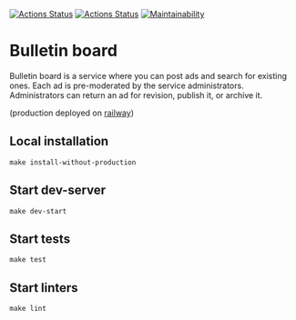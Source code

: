 [![Actions Status](https://github.com/maddbuzz/rails-project-65/actions/workflows/CI.yml/badge.svg)](https://github.com/maddbuzz/rails-project-65/actions/workflows/CI.yml)
[![Actions Status](https://github.com/maddbuzz/rails-project-65/workflows/hexlet-check/badge.svg)](https://github.com/maddbuzz/rails-project-65/actions)
[![Maintainability](https://api.codeclimate.com/v1/badges/7530decf6e6827fbb862/maintainability)](https://codeclimate.com/github/maddbuzz/rails-project-65/maintainability)

# Bulletin board

Bulletin board is a service where you can post ads and search for existing ones. Each ad is pre-moderated by the service administrators. Administrators can return an ad for revision, publish it, or archive it.

(production deployed on [railway](https://maddbuzz-rails-bulletin-board.up.railway.app/))

## Local installation
```
make install-without-production
```
## Start dev-server
```
make dev-start
```
## Start tests
```
make test
```
## Start linters
```
make lint
```
